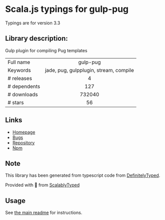 
# Scala.js typings for gulp-pug

Typings are for version 3.3

## Library description:
Gulp plugin for compiling Pug templates

|                    |                 |
| ------------------ | :-------------: |
| Full name          | gulp-pug |
| Keywords           | jade, pug, gulpplugin, stream, compile |
| # releases         | 4 |
| # dependents       | 127 |
| # downloads        | 732040 |
| # stars            | 56 |

## Links
- [Homepage](https://github.com/gulp-community/gulp-pug#readme)
- [Bugs](https://github.com/gulp-community/gulp-pug/issues)
- [Repository](https://github.com/gulp-community/gulp-pug)
- [Npm](https://www.npmjs.com/package/gulp-pug)
    


## Note
This library has been generated from typescript code from [DefinitelyTyped](https://definitelytyped.org).

Provided with :purple_heart: from [ScalablyTyped](https://github.com/oyvindberg/ScalablyTyped)

## Usage
See [the main readme](../../readme.md) for instructions.


